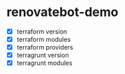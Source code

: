 # renovatebot-demo

- [x] terraform version
- [x] terraform modules
- [x] terraform providers
- [x] terragrunt version
- [x] terragrunt modules